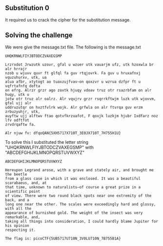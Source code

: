 ## Substitution 0

It required us to crack the cipher for the substitution message.

## Solving the challenge

We were give the message.txt file. The following is the message.txt

```
UHQKRNWLFIYJBTODCZVAXEGSMP

Lrzrxdot Jrwzutk uzovr, gfal u wzuer utk vauarjm ufz, utk hzoxwla br alr hrrajr
nzob u wjuvv quvr ft glfql fa guv rtqjovrk. Fa guv u hruxafnxj vquzuhurxv, utk, ua
alua afbr, xtytogt ao tuaxzujfvav—on qoxzvr u wzrua dzfpr ft u vqfrtafnfq dofta
on efrg. Alrzr grzr ago zoxtk hjuqy vdoav truz otr rsazrbfam on alr huqy, utk u
jotw otr truz alr oalrz. Alr vqujrv grzr rsqrrkftwjm luzk utk wjovvm, gfal ujj alr
uddruzutqr on hxztfvlrk wojk. Alr grfwla on alr ftvrqa guv erzm zrbuzyuhjr, utk,
auyftw ujj alftwv ftao qotvfkrzuafot, F qoxjk luzkjm hjubr Ixdfarz noz lfv odftfot
zrvdrqaftw fa.

Alr njuw fv: dfqoQAN{5XH5717X710T_3E0JX710T_7H755H1U}

```

To solve this I substituted the letter string
"UHQKRNWLFIYJBTODCZVAXEGSMP" with "ABCDEFGHIJKLMNOPQRSTUVWXYZ"

```
ABCDEFGHIJKLMNOPQRSTUVWXYZ

Hereupon Legrand arose, with a grave and stately air, and brought me the beetle
from a glass case in which it was enclosed. It was a beautiful scarabaeus, and, at
that time, unknown to naturalists—of course a great prize in a scientific point
of view. There were two round black spots near one extremity of the back, and a
long one near the other. The scales were exceedingly hard and glossy, with all the
appearance of burnished gold. The weight of the insect was very remarkable, and,
taking all things into consideration, I could hardly blame Jupiter for his opinion
respecting it.

The flag is: picoCTF{5UB5717U710N_3V0LU710N_7B755B1A}
```
